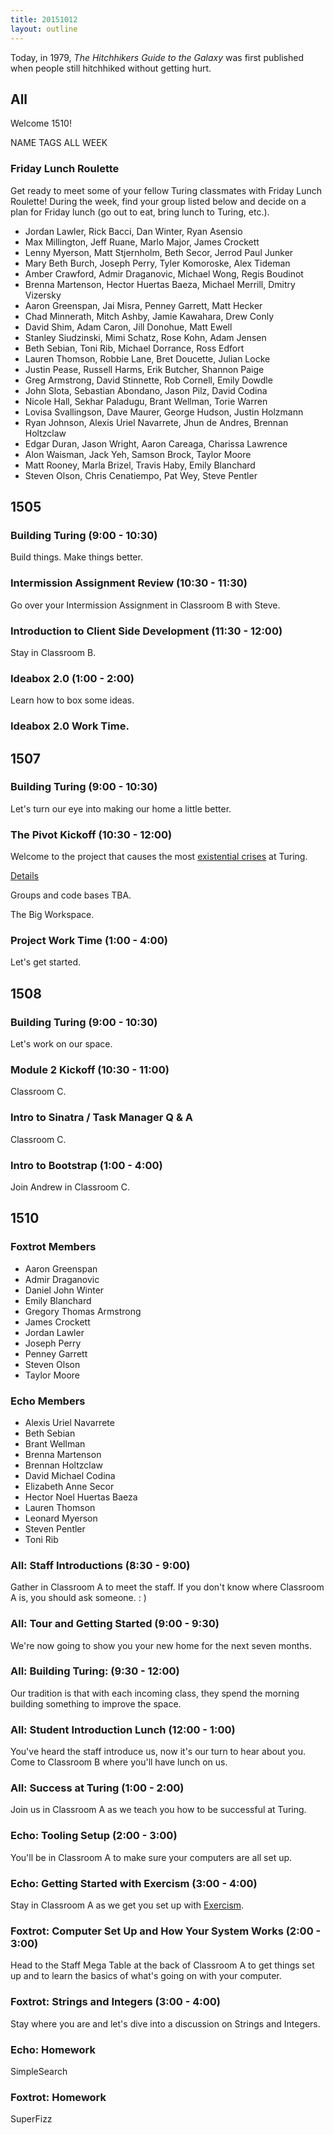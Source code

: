 ```yaml
---
title: 20151012
layout: outline
---
```


Today, in 1979, *The Hitchhikers Guide to the Galaxy* was first published when people still hitchhiked without getting hurt.


## All

Welcome 1510!

NAME TAGS ALL WEEK

### Friday Lunch Roulette

Get ready to meet some of your fellow Turing classmates with Friday Lunch Roulette! During the week, find your group listed below and decide on a plan for Friday lunch (go out to eat, bring lunch to Turing, etc.). 

* Jordan Lawler, Rick Bacci, Dan Winter, Ryan Asensio
* Max Millington, Jeff Ruane, Marlo Major, James Crockett
* Lenny Myerson, Matt Stjernholm, Beth Secor, Jerrod Paul Junker
* Mary Beth Burch, Joseph Perry, Tyler Komoroske, Alex Tideman
* Amber Crawford, Admir Draganovic, Michael Wong, Regis Boudinot
* Brenna Martenson, Hector Huertas Baeza, Michael Merrill, Dmitry Vizersky
* Aaron Greenspan, Jai Misra, Penney Garrett, Matt Hecker
* Chad Minnerath, Mitch Ashby, Jamie Kawahara, Drew Conly
* David Shim, Adam Caron, Jill Donohue, Matt Ewell
* Stanley Siudzinski, Mimi Schatz, Rose Kohn, Adam Jensen
* Beth Sebian, Toni Rib, Michael Dorrance, Ross Edfort
* Lauren Thomson, Robbie Lane, Bret Doucette, Julian Locke
* Justin Pease, Russell Harms, Erik Butcher, Shannon Paige
* Greg Armstrong, David Stinnette, Rob Cornell, Emily Dowdle
* John Slota, Sebastian Abondano, Jason Pilz, David Codina
* Nicole Hall, Sekhar Paladugu, Brant Wellman, Torie Warren
* Lovisa Svallingson, Dave Maurer, George Hudson, Justin Holzmann
* Ryan Johnson, Alexis Uriel Navarrete, Jhun de Andres, Brennan Holtzclaw
* Edgar Duran, Jason Wright, Aaron Careaga, Charissa Lawrence
* Alon Waisman, Jack Yeh, Samson Brock, Taylor Moore
* Matt Rooney, Marla Brizel, Travis Haby, Emily Blanchard
* Steven Olson, Chris Cenatiempo, Pat Wey, Steve Pentler


## 1505

### Building Turing (9:00 - 10:30)

Build things. Make things better.

### Intermission Assignment Review (10:30 - 11:30)

Go over your Intermission Assignment in Classroom B with Steve.

### Introduction to Client Side Development (11:30 - 12:00)

Stay in Classroom B.

### Ideabox 2.0 (1:00 - 2:00)

Learn how to box some ideas.

### Ideabox 2.0 Work Time.


## 1507

### Building Turing (9:00 - 10:30)

Let's turn our eye into making our home a little better.

### The Pivot Kickoff (10:30 - 12:00)

Welcome to the project that causes the most [existential crises](http://i.imgur.com/XHfE5KR.png)
at Turing.

[Details](https://github.com/turingschool/lesson_plans/blob/master/ruby_03-professional_rails_applications/son_of_store_engine.markdown)

Groups and code bases TBA.

The Big Workspace.

### Project Work Time (1:00 - 4:00)

Let's get started.


## 1508

### Building Turing (9:00 - 10:30)

Let's work on our space.

### Module 2 Kickoff (10:30 - 11:00)

Classroom C.

### Intro to Sinatra / Task Manager Q & A

Classroom C.

### Intro to Bootstrap (1:00 - 4:00)

Join Andrew in Classroom C.


## 1510

### Foxtrot Members

* Aaron Greenspan
* Admir Draganovic
* Daniel John Winter
* Emily Blanchard
* Gregory Thomas Armstrong
* James Crockett
* Jordan Lawler
* Joseph Perry
* Penney Garrett
* Steven Olson
* Taylor Moore

### Echo Members

* Alexis Uriel Navarrete
* Beth Sebian
* Brant Wellman
* Brenna Martenson
* Brennan Holtzclaw
* David Michael Codina
* Elizabeth Anne Secor
* Hector Noel Huertas Baeza
* Lauren Thomson
* Leonard Myerson
* Steven Pentler
* Toni Rib

### All: Staff Introductions (8:30 - 9:00)

Gather in Classroom A to meet the staff. If you don't know where Classroom A is,
you should ask someone.  : )

### All: Tour and Getting Started (9:00 - 9:30)

We're now going to show you your new home for the next seven months.

### All: Building Turing: (9:30 - 12:00)

Our tradition is that with each incoming class, they spend the morning
building something to improve the space.

### All: Student Introduction Lunch (12:00 - 1:00)

You've heard the staff introduce us, now it's our turn to hear about you.
Come to Classroom B where you'll have lunch on us.

### All: Success at Turing (1:00 - 2:00)

Join us in Classroom A as we teach you how to be successful at Turing.

### Echo: Tooling Setup (2:00 - 3:00)

You'll be in Classroom A to make sure your computers are all set up.

### Echo: Getting Started with Exercism (3:00 - 4:00)

Stay in Classroom A as we get you set up with [Exercism](http://exercism.io).

### Foxtrot: Computer Set Up and How Your System Works (2:00 - 3:00)

Head to the Staff Mega Table at the back of Classroom A to get things set up
and to learn the basics of what's going on with your computer.

### Foxtrot: Strings and Integers (3:00 - 4:00)

Stay where you are and let's dive into a discussion on Strings and Integers.

### Echo: Homework

SimpleSearch

### Foxtrot: Homework

SuperFizz
